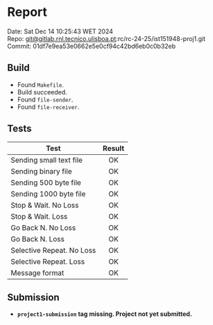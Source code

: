 # Report
Date: Sat Dec 14 10:25:43 WET 2024  
Repo: git@gitlab.rnl.tecnico.ulisboa.pt:rc/rc-24-25/ist151948-proj1.git  
Commit: 01df7e9ea53e0662e5e0cf94c42bd6eb0c0b32eb  

## Build
* Found `Makefile`.
* Build succeeded.
* Found `file-sender`.
* Found `file-receiver`.

## Tests
| Test | Result |
| ---- |:------:|
| Sending small text file | OK |
| Sending binary file | OK |
| Sending 500 byte file | OK |
| Sending 1000 byte file | OK |
| Stop & Wait. No Loss | OK |
| Stop & Wait. Loss | OK |
| Go Back N. No Loss | OK |
| Go Back N. Loss | OK |
| Selective Repeat. No Loss | OK |
| Selective Repeat. Loss | OK |
| Message format | OK |

## Submission
* **`project1-submission` tag missing. Project not yet submitted.**
